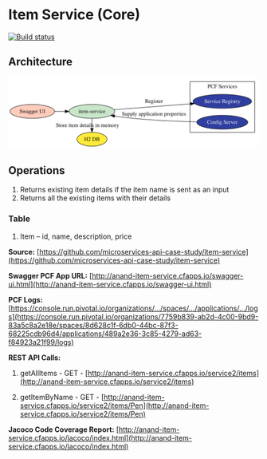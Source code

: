 # Item Service \(Core\)

[![Build status](https://ci.appveyor.com/api/projects/status/olvuyne97sk9f8cj?svg=true)](https://ci.appveyor.com/project/arockiaanandraj/item-service)

## Architecture

![](https://github.com/microservices-api-case-study/sales-order-service/blob/master/.gitbook/assets/item-service.svg)

## Operations

1. Returns existing item details if the item name is sent as an input
2. Returns all the existing items with their details

### Table

1. Item – id, name, description, price 

**Source:** [https://github.com/microservices-api-case-study/item-service](https://github.com/microservices-api-case-study/item-service)

**Swagger PCF App URL:** [http://anand-item-service.cfapps.io/swagger-ui.html](http://anand-item-service.cfapps.io/swagger-ui.html)

**PCF Logs:** [https://console.run.pivotal.io/organizations/.../spaces/.../applications/.../logs](https://console.run.pivotal.io/organizations/7759b839-ab2d-4c00-9bd9-83a5c8a2e18e/spaces/8d628c1f-6db0-44bc-87f3-68225cdb96d4/applications/489a2e36-3c85-4279-ad63-f84923a21f99/logs)

**REST API Calls:**

1. getAllItems - GET - [http://anand-item-service.cfapps.io/service2/items](http://anand-item-service.cfapps.io/service2/items)

2. getItemByName - GET - [http://anand-item-service.cfapps.io/service2/items/Pen](http://anand-item-service.cfapps.io/service2/items/Pen) 

**Jacoco Code Coverage Report:** [http://anand-item-service.cfapps.io/jacoco/index.html](http://anand-item-service.cfapps.io/jacoco/index.html)
